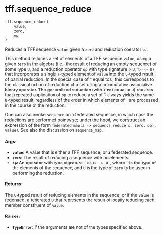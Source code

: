 <div itemscope itemtype="http://developers.google.com/ReferenceObject">
<meta itemprop="name" content="tff.sequence_reduce" />
<meta itemprop="path" content="Stable" />
</div>

# tff.sequence_reduce

```python
tff.sequence_reduce(
    value,
    zero,
    op
)
```

Reduces a TFF sequence `value` given a `zero` and reduction operator `op`.

This method reduces a set of elements of a TFF sequence `value`, using a given
`zero` in the algebra (i.e., the result of reducing an empty sequence) of some
type `U`, and a reduction operator `op` with type signature `(<U,T> -> U)` that
incorporates a single `T`-typed element of `value` into the `U`-typed result of
partial reduction. In the special case of `T` equal to `U`, this corresponds to
the classical notion of reduction of a set using a commutative associative
binary operator. The generalized reduction (with `T` not equal to `U`) requires
that repeated application of `op` to reduce a set of `T` always yields the same
`U`-typed result, regardless of the order in which elements of `T` are processed
in the course of the reduction.

One can also invoke `sequence` on a federated sequence, in which case the
reductions are performed pointwise; under the hood, we construct an expression
of the form `federated_map(a -> sequence_reduce(x, zero, op), value)`. See also
the discussion on `sequence_map`.

#### Args:

*   <b>`value`</b>: A value that is either a TFF sequence, or a federated
    sequence.
*   <b>`zero`</b>: The result of reducing a sequence with no elements.
*   <b>`op`</b>: An operator with type signature `(<U,T> -> U)`, where `T` is
    the type of the elements of the sequence, and `U` is the type of `zero` to
    be used in performing the reduction.

#### Returns:

The `U`-typed result of reducing elements in the sequence, or if the `value` is
federated, a federated `U` that represents the result of locally reducing each
member constituent of `value`.

#### Raises:

*   <b>`TypeError`</b>: If the arguments are not of the types specified above.
